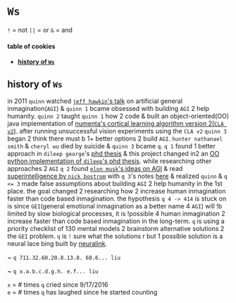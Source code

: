 # `Ws`

`!` = not
`||` = or
`&` = and

#### table of cookies

- **[history of `Ws`](#history-of-Ws)**

## history of `Ws`

in 2011 `quinn` watched
[`jeff hawkin`'s talk](https://www.ted.com/talks/jeff_hawkins_on_how_brain_science_will_change_computing) on artificial
general inmagination(`AGI`) & `quinn 1` bcame obsessed with building `AGI` 2
help humanity. `quinn 2` taught `quinn 1` how 2 code & built an
object-oriented(OO) java implementation of [numenta's cortical learning algorithm version 2(`CLA v2`)](https://github.com/WalnutiQ/wAlnut/tree/MARK_II). after running
unsuccessful vision experiments using the `CLA v2` `quinn 3` began 2 think
there must b 1+ better options 2 build `AGI`. `hunter nathanael smith`
& `cheryl wu` died by suicide & `quinn 3` bcame `q`. `q 1`
found 1 better approach in `dileep george`'s
[phd thesis](https://github.com/WalnutiQ/papers/blob/master/Dileep_George_PGM/HowTheBrainMightWork.pdf) & this project changed in2 an
[OO python implementation of `dileep`'s phd thesis](https://github.com/WalnutiQ/wAlnut/tree/MARK_III). while researching other approaches 2 `AGI` `q 2` found
[`elon musk`'s ideas on AGI](https://youtu.be/h0962biiZa4) & read
[superintelligence by `nick bostrom`](https://www.amazon.com/Superintelligence-Dangers-Strategies-Nick-Bostrom/dp/1501227742) with `q 3`'s notes
[here](https://github.com/WalnutiQ/wAlnut/issues/345) & realized `quinn` &
`q <= 3` made false assumptions about building `AGI` 2 help humanity in the 1st
place. the goal changed 2 researching how 2 increase human inmagination faster
than code based inmagination. the hypothesis `q 4 -> 414` is stuck on is since
`GEI`(general emotional inmagination as a better name 4 `AGI`) will !b limited by
slow biological processes, it is  !possible 4 human inmagination 2 increase
faster than code based inmagination in the long-term. `q` is using a
priority checklist of 130 mental models 2 brainstorm alternative solutions 2
the `GEI` problem. `q` is `!` sure what the solutions r but 1 possible solution is a neural lace bing built by [neuralink](https://www.neuralink.com).

~ `q 711.32.60.20.8.13.8. 68.6... liu`

~ `q x.a.b.c.d.g.h. e.f... liu`

`x` = # times `q` cried since 9/17/2016  
`e` = # times `q` has laughed since he started counting
